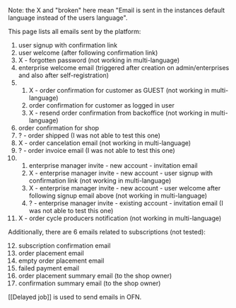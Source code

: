 Note: the X and "broken" here mean "Email is sent in the instances default language instead of the users language".

This page lists all emails sent by the platform:
1. user signup with confirmation link
2. user welcome (after following confirmation link)
3. X - forgotten password (not working in multi-language)
4. enterprise welcome email (triggered after creation on admin/enterprises and also after self-registration)
5. 1. X - order confirmation for customer as GUEST (not working in multi-language)
   2. order confirmation for customer as logged in user
   3. X - resend order confirmation from backoffice (not working in multi-language) 
6. order confirmation for shop
7. ? - order shipped (I was not able to test this one)
8. X - order cancelation email (not working in multi-language)
9. ? - order invoice email (I was not able to test this one)
10. 1. enterprise manager invite - new account - invitation email
    2. X - enterprise manager invite - new account - user signup with confirmation link (not working in multi-language)
    3. X - enterprise manager invite - new account - user welcome after following signup email above (not working in multi-language)
    4. ? - enterprise manager invite - existing account - invitation email (I was not able to test this one)
11. X - order cycle producers notification (not working in multi-language) 


Additionally, there are 6 emails related to subscriptions (not tested):

12. subscription confirmation email
13. order placement email
14. empty order placement email
15. failed payment email
16. order placement summary email (to the shop owner)
17. confirmation summary email (to the shop owner)

[[Delayed job]] is used to send emails in OFN.
